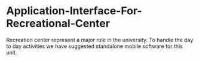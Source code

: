 # Application-Interface-For-Recreational-Center
Recreation center represent a major role in the university. To handle the day to day activities we have suggested standalone mobile software for this unit.
